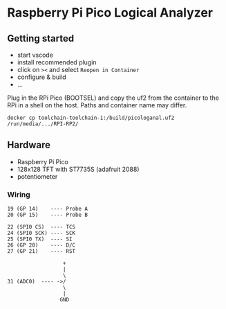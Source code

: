 # Raspberry Pi Pico Logical Analyzer

## Getting started

- start vscode
- install recommended plugin
- click on `><` and select `Reopen in Container`
- configure & build
- ...

Plug in the RPi Pico (BOOTSEL) and copy the uf2 from the container to the RPi in a shell on the host.
Paths and container name may differ.

    docker cp toolchain-toolchain-1:/build/picologanal.uf2 /run/media/.../RPI-RP2/

## Hardware

* Raspberry Pi Pico
* 128x128 TFT with ST7735S (adafruit 2088)
* potentiometer

### Wiring


    19 (GP 14)    ---- Probe A
    20 (GP 15)    ---- Probe B

    22 (SPI0 CS)  ---- TCS
    24 (SPI0 SCK) ---- SCK
    25 (SPI0 TX)  ---- SI
    26 (GP 20)    ---- D/C
    27 (GP 21)    ---- RST

                      +
                      |
                      \
    31 (ADC0)  ---- ->/
                      \
                      |
                     GND

